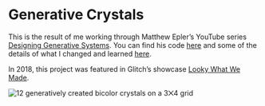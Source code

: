 # Generative Crystals

This is the result of me working through Matthew Epler’s YouTube series [Designing Generative Systems](https://www.youtube.com/watch?v=rTqvf0BkTNE&list=PLyRZnpOSgMj3K8AV2I6UldnvTj6d_Zrf0). You can find his code [here](https://github.com/matthewepler/Generative-Design-Systems-with-P5js) and some of the details of what I changed and learned [here](https://stephanmax.is/writing/2018/07/generative-system-with-p5js).

In 2018, this project was featured in Glitch’s showcase [Looky What We Made](https://blog.glitch.com/post/looky-what-we-made).

![12 generatively created bicolor crystals on a 3⨉4 grid](screenshot.png)
